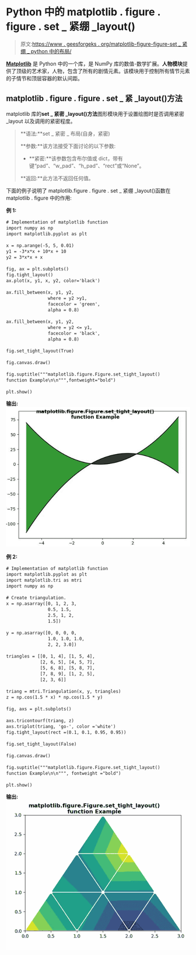 # Python 中的 matplotlib . figure . figure . set _ 紧绷 _layout()

> 原文:[https://www . geesforgeks . org/matplotlib-figure-figure-set _ 紧绷 _ python 中的布局/](https://www.geeksforgeeks.org/matplotlib-figure-figure-set_tight_layout-in-python/)

[**Matplotlib**](https://www.geeksforgeeks.org/python-introduction-matplotlib/) 是 Python 中的一个库，是 NumPy 库的数值-数学扩展。**人物模块**提供了顶级的艺术家，人物，包含了所有的剧情元素。该模块用于控制所有情节元素的子情节和顶层容器的默认间距。

## matplotlib . figure . figure . set _ 紧 _layout()方法

matplotlib 库的**set _ 紧密 _layout()方法**图形模块用于设置绘图时是否调用紧密 _layout 以及调用的紧密程度。

> **语法:**set _ 紧密 _ 布局(自身，紧密)
> 
> **参数:**该方法接受下面讨论的以下参数:
> 
> *   **紧密:**该参数包含布尔值或 dict，带有键“pad”、“w_pad”、“h_pad”、“rect”或“None”。
> 
> **返回:**此方法不返回任何值。

下面的例子说明了 matplotlib.figure . figure . set _ 紧绷 _layout()函数在 matplotlib . figure 中的作用:

**例 1:**

```
# Implementation of matplotlib function 
import numpy as np
import matplotlib.pyplot as plt

x = np.arange(-5, 5, 0.01)
y1 = -3*x*x + 10*x + 10
y2 = 3*x*x + x

fig, ax = plt.subplots()
fig.tight_layout()
ax.plot(x, y1, x, y2, color='black')

ax.fill_between(x, y1, y2, 
                where = y2 >y1,
                facecolor = 'green',
                alpha = 0.8)

ax.fill_between(x, y1, y2, 
                where = y2 <= y1,
                facecolor = 'black',
                alpha = 0.8)

fig.set_tight_layout(True)

fig.canvas.draw()

fig.suptitle("""matplotlib.figure.Figure.set_tight_layout()
function Example\n\n""",fontweight="bold") 

plt.show() 
```

**输出:**
![](img/53d0b40d93511a3acb6611aa9803d743.png)

**例 2:**

```
# Implementation of matplotlib function
import matplotlib.pyplot as plt
import matplotlib.tri as mtri
import numpy as np

# Create triangulation.
x = np.asarray([0, 1, 2, 3,
                0.5, 1.5,
                2.5, 1, 2,
                1.5])

y = np.asarray([0, 0, 0, 0,
                1.0, 1.0, 1.0,
                2, 2, 3.0])

triangles = [[0, 1, 4], [1, 5, 4],
             [2, 6, 5], [4, 5, 7],
             [5, 6, 8], [5, 8, 7], 
             [7, 8, 9], [1, 2, 5], 
             [2, 3, 6]]

triang = mtri.Triangulation(x, y, triangles)
z = np.cos(1.5 * x) * np.cos(1.5 * y)

fig, axs = plt.subplots()

axs.tricontourf(triang, z)
axs.triplot(triang, 'go-', color ='white')
fig.tight_layout(rect =(0.1, 0.1, 0.95, 0.95))

fig.set_tight_layout(False)

fig.canvas.draw()

fig.suptitle("""matplotlib.figure.Figure.set_tight_layout()
function Example\n\n""", fontweight ="bold") 

plt.show() 
```

**输出:**
![](img/ee139dd0ed9eb88007189e19ae49d2ea.png)